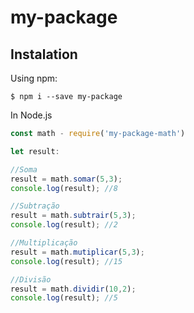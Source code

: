 # my-package

## Instalation

Using npm:
```shel
$ npm i --save my-package
```

In Node.js
```js
const math - require('my-package-math')

let result:

//Soma
result = math.somar(5,3);
console.log(result); //8

//Subtração
result = math.subtrair(5,3);
console.log(result); //2

//Multiplicação
result = math.mutiplicar(5,3);
console.log(result); //15

//Divisão
result = math.dividir(10,2);
console.log(result); //5